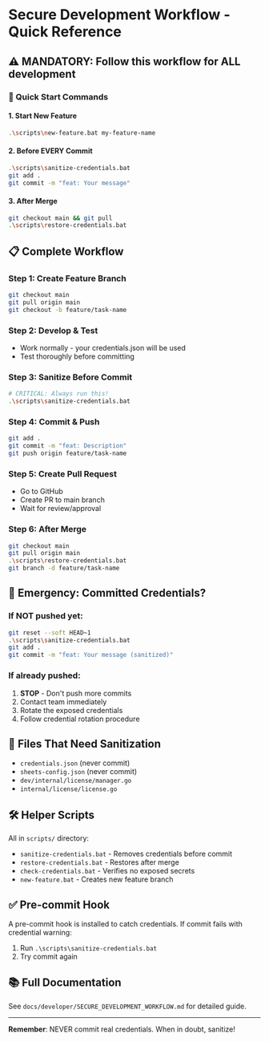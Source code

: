 # Secure Development Workflow - Quick Reference

## ⚠️ MANDATORY: Follow this workflow for ALL development

### 🚀 Quick Start Commands

#### 1. Start New Feature
```bash
.\scripts\new-feature.bat my-feature-name
```

#### 2. Before EVERY Commit
```bash
.\scripts\sanitize-credentials.bat
git add .
git commit -m "feat: Your message"
```

#### 3. After Merge
```bash
git checkout main && git pull
.\scripts\restore-credentials.bat
```

## 📋 Complete Workflow

### Step 1: Create Feature Branch
```bash
git checkout main
git pull origin main
git checkout -b feature/task-name
```

### Step 2: Develop & Test
- Work normally - your credentials.json will be used
- Test thoroughly before committing

### Step 3: Sanitize Before Commit
```bash
# CRITICAL: Always run this!
.\scripts\sanitize-credentials.bat
```

### Step 4: Commit & Push
```bash
git add .
git commit -m "feat: Description"
git push origin feature/task-name
```

### Step 5: Create Pull Request
- Go to GitHub
- Create PR to main branch
- Wait for review/approval

### Step 6: After Merge
```bash
git checkout main
git pull origin main
.\scripts\restore-credentials.bat
git branch -d feature/task-name
```

## 🔴 Emergency: Committed Credentials?

### If NOT pushed yet:
```bash
git reset --soft HEAD~1
.\scripts\sanitize-credentials.bat
git add .
git commit -m "feat: Your message (sanitized)"
```

### If already pushed:
1. **STOP** - Don't push more commits
2. Contact team immediately
3. Rotate the exposed credentials
4. Follow credential rotation procedure

## 📁 Files That Need Sanitization
- `credentials.json` (never commit)
- `sheets-config.json` (never commit)
- `dev/internal/license/manager.go`
- `internal/license/license.go`

## 🛠️ Helper Scripts
All in `scripts/` directory:
- `sanitize-credentials.bat` - Removes credentials before commit
- `restore-credentials.bat` - Restores after merge
- `check-credentials.bat` - Verifies no exposed secrets
- `new-feature.bat` - Creates new feature branch

## ✅ Pre-commit Hook
A pre-commit hook is installed to catch credentials.
If commit fails with credential warning:
1. Run `.\scripts\sanitize-credentials.bat`
2. Try commit again

## 📚 Full Documentation
See `docs/developer/SECURE_DEVELOPMENT_WORKFLOW.md` for detailed guide.

---
**Remember**: NEVER commit real credentials. When in doubt, sanitize!